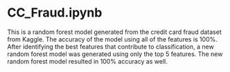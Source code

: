 # CC_Fraud.ipynb
This is a random forest model generated from the credit card fraud dataset from Kaggle.
The accuracy of the model using all of the features is 100%. After identifying the best features that contribute to classification,
a new random forest model was generated using only the top 5 features. The new random forest model resulted in 100% accuracy as well.
